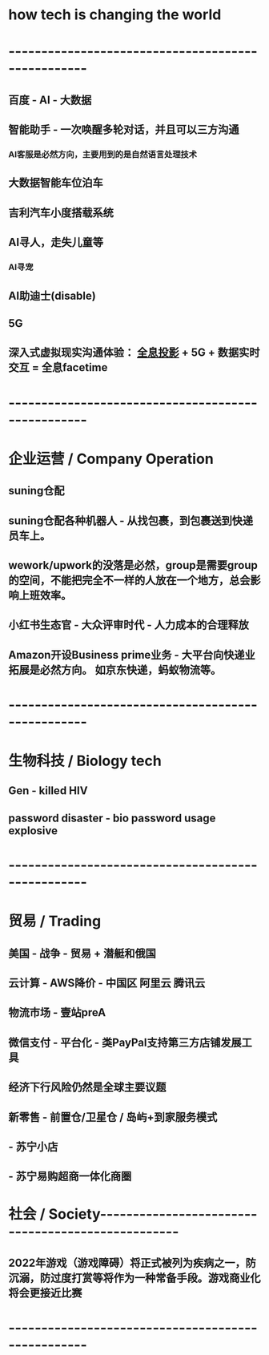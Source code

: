 
# how tech is changing the world
# --------------------------------------------------
## 百度 - AI - 大数据
## 智能助手 - 一次唤醒多轮对话，并且可以三方沟通
### AI客服是必然方向，主要用到的是自然语言处理技术
## 大数据智能车位泊车
## 吉利汽车小度搭载系统
## AI寻人，走失儿童等
### AI寻宠
## AI助迪士(disable)
## 5G
## 深入式虚拟现实沟通体验： [全息投影](https://s.taobao.com/search?q=360%E5%BA%A6%E5%B9%BB%E5%BD%B1%E6%88%90%E5%83%8F+%E5%AE%9E%E6%97%B6%E9%80%9A%E8%AE%AF&imgfile=&js=1&stats_click=search_radio_all%3A1&initiative_id=staobaoz_20190708&ie=utf8) + 5G + 数据实时交互 = 全息facetime



# --------------------------------------------------
# 企业运营 / Company Operation
## suning仓配
## suning仓配各种机器人 - 从找包裹，到包裹送到快递员车上。
## wework/upwork的没落是必然，group是需要group的空间，不能把完全不一样的人放在一个地方，总会影响上班效率。
## 小红书生态官 - 大众评审时代 - 人力成本的合理释放
## Amazon开设Business prime业务 - 大平台向快递业拓展是必然方向。 如京东快递，蚂蚁物流等。

# --------------------------------------------------
# 生物科技 / Biology tech 
## Gen - killed HIV
## password disaster - bio password usage explosive
##

# --------------------------------------------------
# 贸易 / Trading
## 美国 - 战争 - 贸易 + 潜艇和俄国
## 云计算 - AWS降价 - 中国区 阿里云 腾讯云
## 物流市场 - 壹站preA
## 微信支付 - 平台化 - 类PayPal支持第三方店铺发展工具
## 经济下行风险仍然是全球主要议题
## 新零售 - 前置仓/卫星仓 / 岛屿+到家服务模式
##       - 苏宁小店  
##       - 苏宁易购超商一体化商圈

# 社会 / Society--------------------------------------------------
## 2022年游戏（游戏障碍）将正式被列为疾病之一，防沉溺，防过度打赏等将作为一种常备手段。游戏商业化将会更接近比赛


# --------------------------------------------------


#
#
#
#
#
#


